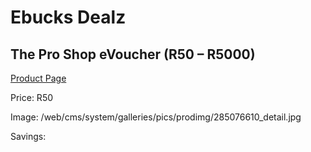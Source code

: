 
# Ebucks Dealz
## The Pro Shop eVoucher (R50 – R5000)
[Product Page](https://www.ebucks.com/web/shop/productSelected.do?prodId=285076610&catId=227677169)

Price: R50

Image: /web/cms/system/galleries/pics/prodimg/285076610_detail.jpg

Savings: 


	